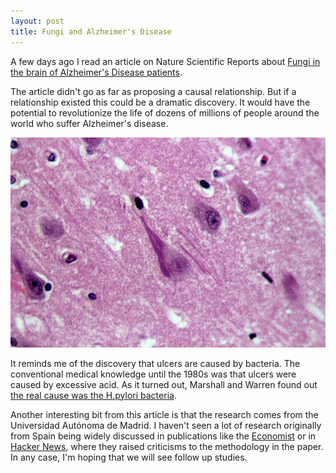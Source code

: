```yaml
---
layout: post
title: Fungi and Alzheimer's Disease
---
```



A few days ago I read an article on Nature Scientific Reports about [Fungi in the brain of Alzheimer's Disease patients](http://www.nature.com/articles/srep15015 ).

The article didn't go as far as proposing a causal relationship. But if a relationship existed this could be a dramatic discovery. It would have the potential to revolutionize the life of dozens of millions of people around the world who suffer Alzheimer's disease.

![](/images/alzheimer-disease-2.jpg)

It reminds me of the discovery that ulcers are caused by bacteria. The conventional medical knowledge until the 1980s was that ulcers were caused by excessive acid. As it turned out, Marshall and Warren found out [the real cause was the H.pylori bacteria](https://en.wikipedia.org/wiki/Timeline_of_peptic_ulcer_disease_and_Helicobacter_pylori).

Another interesting bit from this article is that the research comes from the Universidad Autónoma de Madrid. I haven't seen a lot of research originally from Spain being widely discussed in publications like the [Economist](http://www.economist.com/news/science-and-technology/21676754-curious-result-hints-possibility-dementia-caused-fungal) or in [Hacker News](https://news.ycombinator.com/item?id=10401344), where they raised criticisms to the methodology in the paper. In any case, I'm hoping that we will see follow up studies.
